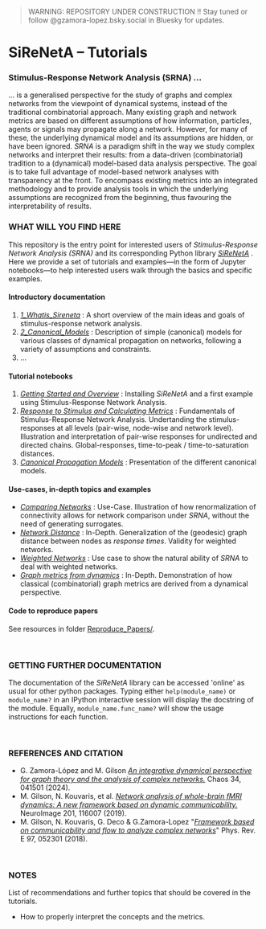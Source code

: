 > WARNING: REPOSITORY UNDER CONSTRUCTION !! Stay tuned or follow 
‪@gzamora-lopez.bsky.social‬ in Bluesky for updates.

# SiReNetA – Tutorials
### Stimulus-Response Network Analysis (SRNA) …


… is a generalised perspective for the study of graphs and complex networks from the viewpoint of dynamical systems, instead of the traditional combinatorial approach. Many existing graph and network metrics are based on different assumptions of how information, particles, agents or signals may propagate along a network. However, for many of these, the underlying dynamical model and its assumptions are hidden, or have been ignored. *SRNA* is a paradigm shift in the way we study complex networks and interpret their results: from a data-driven (combinatorial) tradition to a (dynamical) model-based data analysis perspective. The goal is to take full advantage of model-based network analyses with transparency at the front. To encompass existing metrics into an integrated methodology and to provide analysis tools in which the underlying assumptions are recognized from the beginning, thus favouring the interpretability of results.



### WHAT WILL YOU FIND HERE

This repository is the entry point for interested users of *Stimulus-Response Network Analysis (SRNA)* and its corresponding Python library *[SiReNetA](https://github.com/mb-BCA/SiReNetA)* . Here we provide a set of tutorials and examples––in the form of Jupyter notebooks––to help interested users walk through the basics and specific examples.

#### Introductory documentation

1. *[1\_Whatis_Sireneta](1_Whatis_Sireneta.md)* : A short overview of the main ideas and goals of stimulus-response network analysis.
2. *[2\_Canonical_Models](2_Canonical_Models.md)* : Description of simple (canonical) models for various classes of dynamical propagation on networks, following a variety of assumptions and constraints. 
2. …

#### Tutorial notebooks

1. *[Getting Started and Overview](https://github.com/mb-BCA/SiReNetA_Tutorials/blob/master/Tutorial_Notebooks/1_GettingStarted.ipynb)* : Installing *SiReNetA* and a first example using Stimulus-Response Network Analysis.
2. *[Response to Stimulus and Calculating Metrics](https://github.com/mb-BCA/SiReNetA_Tutorials/blob/master/Tutorial_Notebooks/2_Basics_StimRespMetrics.ipynb)* : Fundamentals of Stimulus-Response Network Analysis. Undertanding the stimulus-responses at all levels (pair-wise, node-wise and network level). Illustration and interpretation of pair-wise responses for undirected and directed chains. Global-responses, time-to-peak / time-to-saturation distances.
3. *[Canonical Propagation Models](https://github.com/mb-BCA/SiReNetA_Tutorials/blob/master/Tutorial_Notebooks/3_Basics_CanonModels.ipynb)* : Presentation of the different canonical models.


#### Use-cases, in-depth topics and examples

- *[Comparing Networks](Notebooks_Tutorials/4_UseCase_CompareNets.ipynb)* : Use-Case. Illustration of how renormalization of connectivity allows for network comparison under *SRNA*, without the need of generating surrogates.
- *[Network Distance](Notebooks_Tutorials/5_UseCase_NetDist.ipynb)* : In-Depth. Generalization of the (geodesic) graph distance between nodes as *response times*. Validity for weighted networks.
- *[Weighted Networks](Notebooks_Tutorials/6_Basics_WeightedNets.ipynb)* : Use case to show the natural ability of *SRNA* to deal with weighted networks.
- *[Graph metrics from dynamics](#)* : In-Depth. Demonstration of how classical (combinatorial) graph metrics are derived from a dynamical perspective.


#### Code to reproduce papers

See resources in folder [Reproduce_Papers/](Reproduce_Papers).


&nbsp;
### GETTING FURTHER DOCUMENTATION

The documentation of the *SiReNetA* library can be accessed 'online' as usual for other python packages. Typing either `help(module_name)` or `module_name?` in an IPython interactive session will display the docstring of the module. Equally, `module_name.func_name?` will show the usage instructions for each function.



&nbsp;
### REFERENCES AND CITATION

- G. Zamora-López and M. Gilson *[An integrative dynamical perspective for graph theory and the analysis of complex networks.](https://doi.org/10.1063/5.0202241)* Chaos 34, 041501 (2024).
- M. Gilson, N. Kouvaris, et al. *[Network analysis of whole-brain fMRI
dynamics: A new framework based on dynamic communicability.](https://doi.org/10.1016/j.neuroimage.2019.116007)* NeuroImage 201, 116007 (2019).
- M. Gilson, N. Kouvaris, G. Deco & G.Zamora-Lopez "*[Framework based on communicability and flow to analyze complex networks](https://doi.org/10.1103/PhysRevE.97.052301)*" Phys. Rev. E 97, 052301 (2018).



&nbsp;
### NOTES

List of recommendations and further topics that should be covered in the tutorials.

- How to properly interpret the concepts and the metrics.
